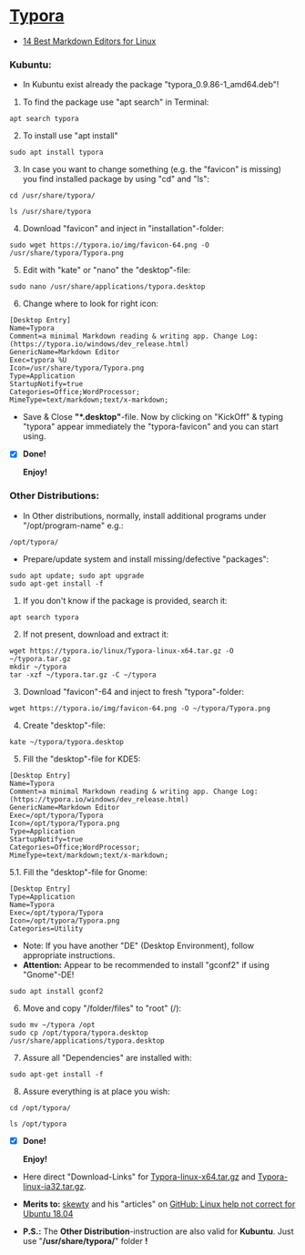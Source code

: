
# [Typora](https://support.typora.io/Typora-on-Linux/)

- [14 Best Markdown Editors for Linux](https://itsfoss.com/best-markdown-editors-linux/)


### Kubuntu:
   - In Kubuntu exist already the package "typora_0.9.86-1_amd64.deb"!


   1. To find the package use "apt search" in Terminal:
```
apt search typora
```
   2. To install use "apt install"
```
sudo apt install typora
```
   3. In case you want to change something (e.g. the "favicon" is missing) you find installed package by using "cd" and "ls":


```
cd /usr/share/typora/

ls /usr/share/typora
```

   4. Download "favicon" and inject in "installation"-folder:
```
sudo wget https://typora.io/img/favicon-64.png -O /usr/share/typora/Typora.png
```

   5. Edit with "kate" or "nano" the "desktop"-file:
```
sudo nano /usr/share/applications/typora.desktop
```

   6. Change where to look for right icon:
```
[Desktop Entry]
Name=Typora
Comment=a minimal Markdown reading & writing app. Change Log: (https://typora.io/windows/dev_release.html)
GenericName=Markdown Editor
Exec=typora %U
Icon=/usr/share/typora/Typora.png
Type=Application
StartupNotify=true
Categories=Office;WordProcessor;
MimeType=text/markdown;text/x-markdown;
```

- Save & Close **"*.desktop"**-file. Now by clicking on "KickOff" & typing "typora" appear immediately the "typora-favicon" and you can start using.
  
- [x] **Done!**
  
   **Enjoy!**


### Other Distributions:
   - In Other distributions, normally, install additional programs under "/opt/program-name" e.g.:
```
/opt/typora/
```

   - Prepare/update system and install  missing/defective "packages":
```
sudo apt update; sudo apt upgrade
sudo apt-get install -f
```

   1. If you don't know if the package is provided, search it:
```
apt search typora
```

   2. If not present, download and extract it:
```
wget https://typora.io/linux/Typora-linux-x64.tar.gz -O ~/typora.tar.gz
mkdir ~/typora
tar -xzf ~/typora.tar.gz -C ~/typora
```

   3. Download "favicon"-64 and inject to fresh "typora"-folder:
```
wget https://typora.io/img/favicon-64.png -O ~/typora/Typora.png
```

   4. Create "desktop"-file:
```
kate ~/typora/typora.desktop
```

   5. Fill the "desktop"-file for KDE5:
```
[Desktop Entry]
Name=Typora
Comment=a minimal Markdown reading & writing app. Change Log: (https://typora.io/windows/dev_release.html)
GenericName=Markdown Editor
Exec=/opt/typora/Typora
Icon=/opt/typora/Typora.png
Type=Application
StartupNotify=true
Categories=Office;WordProcessor;
MimeType=text/markdown;text/x-markdown;
```

   5.1. Fill the "desktop"-file for Gnome:
```
[Desktop Entry]
Type=Application
Name=Typora
Exec=/opt/typora/Typora
Icon=/opt/typora/Typora.png
Categories=Utility
```

   - Note: If you have another "DE" (Desktop Environment), follow appropriate instructions.
   - **Attention:** Appear to be recommended to install "gconf2" if using "Gnome"-DE!
```
sudo apt install gconf2
```

   6. Move and copy "/folder/files" to "root" (/):
```
sudo mv ~/typora /opt
sudo cp /opt/typora/typora.desktop /usr/share/applications/typora.desktop
```

   7. Assure all "Dependencies" are installed with:
```
sudo apt-get install -f
```

   8. Assure everything is at place you wish:
```
cd /opt/typora/

ls /opt/typora
```

- [x] **Done!**
  
   **Enjoy!**
   
- Here direct "Download-Links" for [Typora-linux-x64.tar.gz](https://typora.io/linux/Typora-linux-x64.tar.gz) and [Typora-linux-ia32.tar.gz](https://typora.io/linux/Typora-linux-ia32.tar.gz).
  
   
  
- **Merits to:** [skewty](https://github.com/skewty) and his "articles" on [GitHub: Linux help not correct for Ubuntu 18.04](https://github.com/typora/typora-issues/issues/1790)
  

- **P.S.:**  The **Other Distribution**-instruction are also valid for **Kubuntu**. Just use "**/usr/share/typora/**" folder **!** 